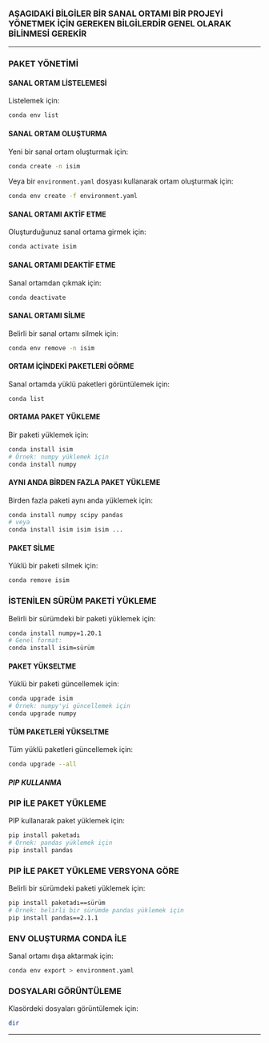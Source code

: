 ### AŞAGIDAKİ BİLGİLER BİR SANAL ORTAMI BİR PROJEYİ YÖNETMEK İÇİN GEREKEN BİLGİLERDİR GENEL OLARAK BİLİNMESİ GEREKİR
---

### PAKET YÖNETİMİ

#### SANAL ORTAM LİSTELEMESİ
Listelemek için:
```bash
conda env list
```

#### SANAL ORTAM OLUŞTURMA
Yeni bir sanal ortam oluşturmak için:
```bash
conda create -n isim
```
Veya bir `environment.yaml` dosyası kullanarak ortam oluşturmak için:
```bash
conda env create -f environment.yaml
```

#### SANAL ORTAMI AKTİF ETME
Oluşturduğunuz sanal ortama girmek için:
```bash
conda activate isim
```

#### SANAL ORTAMI DEAKTİF ETME
Sanal ortamdan çıkmak için:
```bash
conda deactivate
```

#### SANAL ORTAMI SİLME
Belirli bir sanal ortamı silmek için:
```bash
conda env remove -n isim
```

#### ORTAM İÇİNDEKİ PAKETLERİ GÖRME
Sanal ortamda yüklü paketleri görüntülemek için:
```bash
conda list
```

#### ORTAMA PAKET YÜKLEME
Bir paketi yüklemek için:
```bash
conda install isim
# Örnek: numpy yüklemek için
conda install numpy
```

#### AYNI ANDA BİRDEN FAZLA PAKET YÜKLEME
Birden fazla paketi aynı anda yüklemek için:
```bash
conda install numpy scipy pandas
# veya
conda install isim isim isim ...
```

#### PAKET SİLME
Yüklü bir paketi silmek için:
```bash
conda remove isim
```

### İSTENİLEN SÜRÜM PAKETİ YÜKLEME
Belirli bir sürümdeki bir paketi yüklemek için:
```bash
conda install numpy=1.20.1
# Genel format:
conda install isim=sürüm
```

#### PAKET YÜKSELTME
Yüklü bir paketi güncellemek için:
```bash
conda upgrade isim
# Örnek: numpy'yi güncellemek için
conda upgrade numpy
```

#### TÜM PAKETLERİ YÜKSELTME
Tüm yüklü paketleri güncellemek için:
```bash
conda upgrade --all
```

##### PIP KULLANMA

### PIP İLE PAKET YÜKLEME
PIP kullanarak paket yüklemek için:
```bash
pip install paketadı
# Örnek: pandas yüklemek için
pip install pandas
```

### PIP İLE PAKET YÜKLEME VERSYONA GÖRE
Belirli bir sürümdeki paketi yüklemek için:
```bash
pip install paketadı==sürüm
# Örnek: belirli bir sürümde pandas yüklemek için
pip install pandas==2.1.1
```

### ENV OLUŞTURMA CONDA İLE
Sanal ortamı dışa aktarmak için:
```bash
conda env export > environment.yaml
```

### DOSYALARI GÖRÜNTÜLEME
Klasördeki dosyaları görüntülemek için:
```bash
dir
```

---
